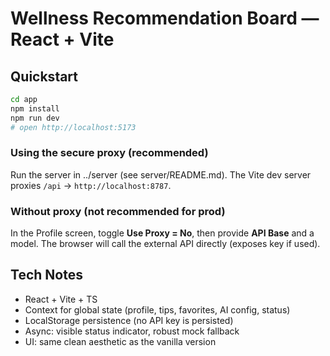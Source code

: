 # Wellness Recommendation Board — React + Vite 

## Quickstart
```bash
cd app
npm install
npm run dev
# open http://localhost:5173
```

### Using the secure proxy (recommended)
Run the server in ../server (see server/README.md). The Vite dev server proxies `/api` → `http://localhost:8787`.

### Without proxy (not recommended for prod)
In the Profile screen, toggle **Use Proxy = No**, then provide **API Base** and a model. The browser will call the external API directly (exposes key if used).

## Tech Notes
- React + Vite + TS
- Context for global state (profile, tips, favorites, AI config, status)
- LocalStorage persistence (no API key is persisted)
- Async: visible status indicator, robust mock fallback
- UI: same clean aesthetic as the vanilla version
